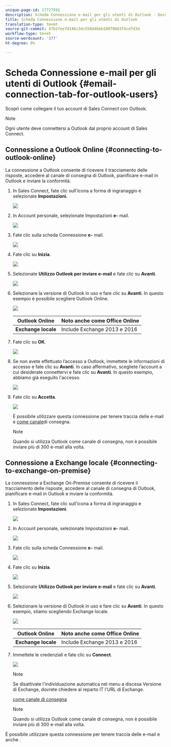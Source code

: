 ```yaml
---
unique-page-id: 17727591
description: Scheda Connessione e-mail per gli utenti di Outlook - Documenti Marketo - Documentazione prodotto
title: Scheda Connessione e-mail per gli utenti di Outlook
translation-type: tm+mt
source-git-commit: 47b2fee7d146c3dc558d4bbb10070683f4cdfd3d
workflow-type: tm+mt
source-wordcount: '377'
ht-degree: 0%

---
```



# Scheda Connessione e-mail per gli utenti di Outlook {#email-connection-tab-for-outlook-users}

Scopri come collegare il tuo account di Sales Connect con Outlook.

>[!NOTE]
>
>Ogni utente deve connettersi a Outlook dal proprio account di Sales Connect.

## Connessione a Outlook Online {#connecting-to-outlook-online}

La connessione a Outlook consente di ricevere il tracciamento delle risposte, accedere al canale di consegna di Outlook, pianificare e-mail in Outlook e inviare la conformità.

1. In Sales Connect, fate clic sull&#39;icona a forma di ingranaggio e selezionate **Impostazioni**.

   ![](assets/one.png)

1. In Account personale, selezionate Impostazioni **e-** mail.

   ![](assets/two.png)

1. Fate clic sulla scheda Connessione **e-** mail.

   ![](assets/three.png)

1. Fate clic su **Inizia**.

   ![](assets/four.png)

1. Selezionate **Utilizzo Outlook per inviare e-mail** e fate clic su **Avanti**.

   ![](assets/five-a.png)

1. Selezionare la versione di Outlook in uso e fare clic su **Avanti**. In questo esempio è possibile scegliere Outlook Online.

   ![](assets/six-a.png)

   | **Outlook Online** | Noto anche come Office Online |
   |---|---|
   | **Exchange locale** | Include Exchange 2013 e 2016 |

1. Fate clic su **OK**.

   ![](assets/seven-a.png)

1. Se non avete effettuato l’accesso a Outlook, immettete le informazioni di accesso e fate clic su **Avanti**. In caso affermativo, scegliete l’account a cui desiderate connettervi e fate clic su **Avanti**. In questo esempio, abbiamo già eseguito l&#39;accesso.

   ![](assets/eight-a.png)

1. Fate clic su **Accetta**.

   ![](assets/nine-a.png)

   È possibile utilizzare questa connessione per tenere traccia delle e-mail e [come canale](http://docs.marketo.com/display/public/DOCS/Setting+up+Your+Delivery+Channel#SettingupYourDeliveryChannel-Gmail)di consegna.

   >[!NOTE]
   >
   >Quando si utilizza Outlook come canale di consegna, non è possibile inviare più di 300 e-mail alla volta.

## Connessione a Exchange locale {#connecting-to-exchange-on-premise}

La connessione a Exchange On-Premise consente di ricevere il tracciamento delle risposte, accedere al canale di consegna di Outlook, pianificare e-mail in Outlook e inviare la conformità.

1. In Sales Connect, fate clic sull&#39;icona a forma di ingranaggio e selezionate **Impostazioni**.

   ![](assets/one.png)

1. In Account personale, selezionate Impostazioni **e-** mail.

   ![](assets/two.png)

1. Fate clic sulla scheda Connessione **e-** mail.

   ![](assets/three.png)

1. Fate clic su **Inizia**.

   ![](assets/four.png)

1. Selezionate **Utilizzo Outlook per inviare e-mail** e fate clic su **Avanti**.

   ![](assets/five-a.png)

1. Selezionare la versione di Outlook in uso e fare clic su **Avanti**. In questo esempio, stiamo scegliendo Exchange locale.

   ![](assets/six-b.png)

   | **Outlook Online** | Noto anche come Office Online |
   |---|---|
   | **Exchange locale** | Include Exchange 2013 e 2016 |

1. Immettete le credenziali e fate clic su **Connect**.

   ![](assets/seven-b.png)

   >[!NOTE]
   >
   >Se disattivate l&#39;individuazione automatica nel menu a discesa Versione di Exchange, dovrete chiedere al reparto IT l&#39;URL di Exchange.

   [come canale di consegna](http://docs.marketo.com/display/public/DOCS/Setting+up+Your+Delivery+Channel#SettingupYourDeliveryChannel-Gmail)

   >[!NOTE]
   >
   >Quando si utilizza Outlook come canale di consegna, non è possibile inviare più di 300 e-mail alla volta.

È possibile utilizzare questa connessione per tenere traccia delle e-mail e anche .